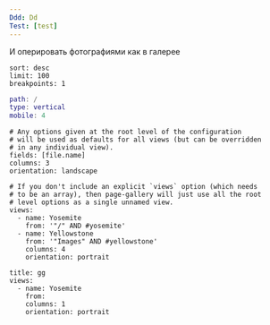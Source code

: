 ```yaml
---
Ddd: Dd
Test: [test]
---
```


И оперировать фотографиями как в галерее

``` note-gallery
sort: desc
limit: 100
breakpoints: 1
```


``` g img-gallery
path: /
type: vertical
mobile: 4
```



``` page-gallery
# Any options given at the root level of the configuration
# will be used as defaults for all views (but can be overridden
# in any individual view).
fields: [file.name]
columns: 3
orientation: landscape

# If you don't include an explicit `views` option (which needs
# to be an array), then page-gallery will just use all the root
# level options as a single unnamed view.
views:
  - name: Yosemite
    from: '"/" AND #yosemite'
  - name: Yellowstone
    from: '"Images" AND #yellowstone'
    columns: 4
    orientation: portrait
```

```page-gallery
title: gg
views:
  - name: Yosemite
    from: 
    columns: 1
    orientation: portrait
```